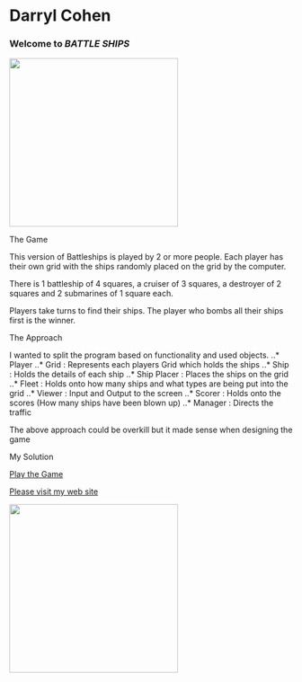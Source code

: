 Darryl Cohen
============

### **Welcome to _BATTLE SHIPS_**

<img src=https://ibin.co/3a58UgVskC6U.jpg width="300">

The Game

This version of Battleships is played by 2 or more people. Each player has their
own grid with the ships randomly placed on the grid by the computer.

There is 1 battleship of 4 squares, a cruiser of 3 squares, a destroyer of
2 squares and 2 submarines of 1 square each.

Players take turns to find their ships. The player who bombs all their ships first
is the winner.

The Approach

I wanted to split the program based on functionality and used objects.
..* Player
..* Grid : Represents each players Grid which holds the ships
..* Ship : Holds the details of each ship
..* Ship Placer : Places the ships on the grid
..* Fleet : Holds onto how many ships and what types are being put into the grid
..* Viewer : Input and Output to the screen
..* Scorer : Holds onto the scores (How many ships have been blown up)
..* Manager : Directs the traffic

The above approach could be overkill but it made sense when designing the game

My Solution

[Play the Game](https://darrylcohen.github.io/dot_to_dot/)

[Please visit my web site](https://www.darrylcohen.com.au)

<a href="https://www.darrylcohen.com.au"> <img src=https://i.imgur.com/kbAnu4b.jpg width="300"></a>

